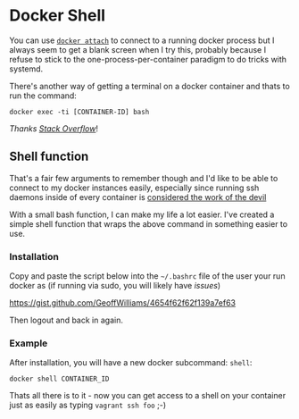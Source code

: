 # Docker Shell
You can use [`docker attach`](https://docs.docker.com/reference/commandline/attach/) to connect to a running docker process but I always seem to get a blank screen when I try this, probably because I refuse to stick to the one-process-per-container paradigm to do tricks with systemd.

There's another way of getting a terminal on a docker container and thats to run the command:

```shell
docker exec -ti [CONTAINER-ID] bash
```
_Thanks [Stack Overflow](http://stackoverflow.com/a/30907056)_!

## Shell function
That's a fair few arguments to remember though and I'd like to be able to connect to my docker instances easily, especially since running ssh daemons inside of every container is [considered the work of the devil](https://jpetazzo.github.io/2014/06/23/docker-ssh-considered-evil/)

With a small bash function, I can make my life a lot easier.  I've created a simple shell function that wraps the above command in something easier to use.

### Installation
Copy and paste the script below into the `~/.bashrc` file of the user your run docker as (if running via sudo, you will likely have _issues_)

https://gist.github.com/GeoffWilliams/4654f62f62f139a7ef63

Then logout and back in again.

### Example
After installation, you will have a new docker subcommand: `shell`:
```shell
docker shell CONTAINER_ID
```

Thats all there is to it - now you can get access to a shell on your container just as easily as typing `vagrant ssh foo` ;-)
